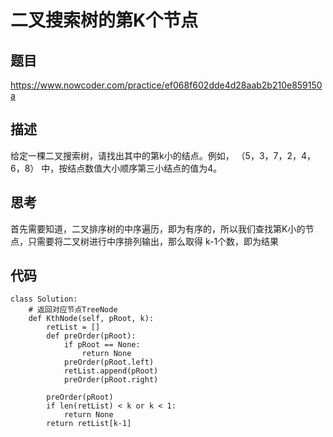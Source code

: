 # 二叉搜索树的第K个节点

## 题目

https://www.nowcoder.com/practice/ef068f602dde4d28aab2b210e859150a

## 描述

给定一棵二叉搜索树，请找出其中的第k小的结点。例如， （5，3，7，2，4，6，8）  中，按结点数值大小顺序第三小结点的值为4。

## 思考

首先需要知道，二叉排序树的中序遍历，即为有序的，所以我们查找第K小的节点，只需要将二叉树进行中序排列输出，那么取得 k-1个数，即为结果

## 代码

```
class Solution:
    # 返回对应节点TreeNode
    def KthNode(self, pRoot, k):
        retList = []
        def preOrder(pRoot):
            if pRoot == None:
                return None
            preOrder(pRoot.left)
            retList.append(pRoot)
            preOrder(pRoot.right)

        preOrder(pRoot)
        if len(retList) < k or k < 1:
            return None
        return retList[k-1]
```

